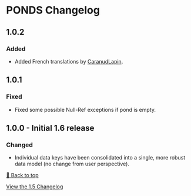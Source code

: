 ﻿# PONDS Changelog

## 1.0.2

### Added

* Added French translations by [CaranudLapin](https://github.com/CaranudLapin).


## 1.0.1

### Fixed

* Fixed some possible Null-Ref exceptions if pond is empty.


## 1.0.0 - Initial 1.6 release

### Changed

* Individual data keys have been consolidated into a single, more robust data model (no change from user perspective). 


[🔼 Back to top](#ponds-changelog)

[View the 1.5 Changelog](resources/CHANGELOG_old.md)